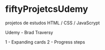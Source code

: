 # fiftyProjetcsUdemy

projetos de estudos HTML / CSS / JavaScrypt 

Udemy - Brad Traversy

1 - Expanding cards
2 - Progress steps
